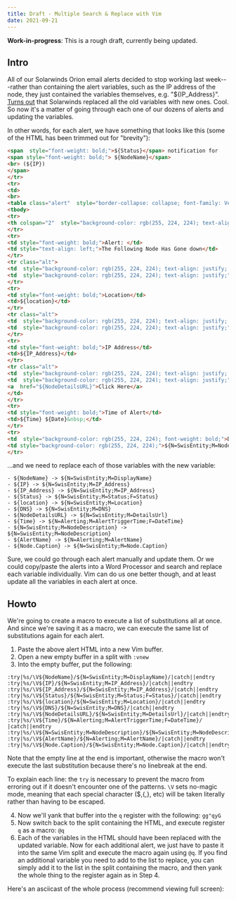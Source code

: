 ```yaml
---
title: Draft - Multiple Search & Replace with Vim
date: 2021-09-21
---
```

**Work-in-progress**: This is a rough draft, currently being updated.

## Intro
All of our Solarwinds Orion email alerts decided to stop working last week---rather than containing the alert variables, such as the IP address of the node, they just contained the variables themselves, e.g. "${IP_Address}". [Turns out](https://support.solarwinds.com/SuccessCenter/s/article/Alert-email-shows-the-variable-instead-of-the-variable-information?language=en_US) that Solarwinds replaced all the old variables with new ones. Cool. So now it's a matter of going through each one of our dozens of alerts and updating the variables.

In other words, for each alert, we have something that looks like this (some of the HTML has been trimmed out for "brevity"):
```html
<span  style="font-weight: bold;">${Status}</span> notification for
<span style="font-weight: bold;"> ${NodeName}</span>
<br> (${IP})
</span>
</tr>
<tr>
<td>
<br>
<table class="alert"  style="border-collapse: collapse; font-family: Verdana; font-size: 10pt; text-align: left; margin-left: auto; margin-right: auto; width: 982px; height: 182px;"  border="0" cellpadding="0" cellspacing="0">
<tbody>
<tr>
<th colspan="2"  style="background-color: rgb(255, 224, 224); text-align: justify; font-weight: bold;"> Network Alert</th>
</tr>
<tr>
<td style="font-weight: bold;">Alert: </td>
<td style="text-align: left;">The Following Node Has Gone down</td>
</tr>
<tr class="alt">
<td  style="background-color: rgb(255, 224, 224); text-align: justify; font-weight: bold;">Node Name</td>
<td  style="background-color: rgb(255, 224, 224); text-align: justify;">${NodeName}</td>
</tr>
<tr>
<td style="font-weight: bold;">Location</td>
<td>${location}</td>
</tr>
<tr class="alt">
<td  style="background-color: rgb(255, 224, 224); text-align: justify; font-weight: bold;">System Name</td>
<td  style="background-color: rgb(255, 224, 224); text-align: justify;">${DNS}</td>
</tr>
<tr>
<td style="font-weight: bold;">IP Address</td>
<td>${IP_Address}</td>
</tr>
<tr class="alt">
<td  style="background-color: rgb(255, 224, 224); text-align: justify; font-weight: bold;">Node URL</td>
<td  style="background-color: rgb(255, 224, 224); text-align: justify;">
<a  href="${NodeDetailsURL}">Click Here</a>
</td>
</tr>
<tr>
<td style="font-weight: bold;">Time of Alert</td>
<td>${Time} ${Date}&nbsp;</td>
</tr>
<tr>
<td  style="background-color: rgb(255, 224, 224); font-weight: bold;">Description</td>
<td style="background-color: rgb(255, 224, 224);">${N=SwisEntity;M=NodeDescription}</td>
</tr>

```
...and we need to replace each of those variables with the new variable:

```
- ${NodeName} -> ${N=SwisEntity;M=DisplayName}
- ${IP} -> ${N=SwisEntity;M=IP_Address}
- ${IP_Address} -> ${N=SwisEntity;M=IP_Address}
- ${Status} -> ${N=SwisEntity;M=Status;F=Status}
- ${location} -> ${N=SwisEntity;M=Location}
- ${DNS} -> ${N=SwisEntity;M=DNS}
- ${NodeDetailsURL} -> ${N=SwisEntity;M=DetailsUrl}
- ${Time} -> ${N=Alerting;M=AlertTriggerTime;F=DateTime} 
- ${N=SwisEntity;M=NodeDescription} -> ${N=SwisEntity;M=NodeDescription}
- ${AlertName} -> ${N=Alerting;M=AlertName}
- ${Node.Caption} -> ${N=SwisEntity;M=Node.Caption}
```

Sure, we could go through each alert manually and update them. Or we could copy/paste the alerts into a Word Processor and search and replace each variable individually. Vim can do us one better though, and at least update all the variables in each alert at once.

## Howto
We're going to create a macro to execute a list of substitutions all at once. And since we're saving it as a macro, we can execute the same list of substitutions again for each alert.
1. Paste the above alert HTML into a new Vim buffer.
2. Open a new empty buffer in a split with `:vnew`
3. Into the empty buffer, put the following:
  ```
  :try|%s/\V${NodeName}/${N=SwisEntity;M=DisplayName}/|catch||endtry
  :try|%s/\V${IP}/${N=SwisEntity;M=IP_Address}/|catch||endtry
  :try|%s/\V${IP_Address}/${N=SwisEntity;M=IP_Address}/|catch||endtry
  :try|%s/\V${Status}/${N=SwisEntity;M=Status;F=Status}/|catch||endtry
  :try|%s/\V${location}/${N=SwisEntity;M=Location}/|catch||endtry
  :try|%s/\V${DNS}/${N=SwisEntity;M=DNS}/|catch||endtry
  :try|%s/\V${NodeDetailsURL}/${N=SwisEntity;M=DetailsUrl}/|catch||endtry
  :try|%s/\V${Time}/${N=Alerting;M=AlertTriggerTime;F=DateTime}/ |catch||endtry
  :try|%s/\V${N=SwisEntity;M=NodeDescription}/${N=SwisEntity;M=NodeDescription}/|catch||endtry
  :try|%s/\V${AlertName}/${N=Alerting;M=AlertName}/|catch||endtry
  :try|%s/\V${Node.Caption}/${N=SwisEntity;M=Node.Caption}/|catch||endtry
  
  ```
  Note that the empty line at the end is important, otherwise the macro won't execute the last substitution because there's no linebreak at the end.
  
  To explain each line: the `try` is necessary to prevent the macro from erroring out if it doesn't encounter one of the patterns. `\V` sets no-magic mode, meaning that each special character ($,{,}, etc) will be taken literally rather than having to be escaped.

4. Now we'll yank that buffer into the `q` register with the following: `gg"qyG`
5. Now switch back to the split containing the HTML, and execute register `q` as a macro: `@q`
6. Each of the variables in the HTML should have been replaced with the updated variable. Now for each additional alert, we just have to paste it into the same Vim split and execute the macro again using `@q`. If you find an additional variable you need to add to the list to replace, you can simply add it to the list in the split containing the macro, and then yank the whole thing to the register again as in Step 4.

Here's an asciicast of the whole process (recommend viewing full screen):

<script id="asciicast-6klAFaK454KkmvS7UqSFbc7Fz" src="https://asciinema.org/a/6klAFaK454KkmvS7UqSFbc7Fz.js" async></script>
